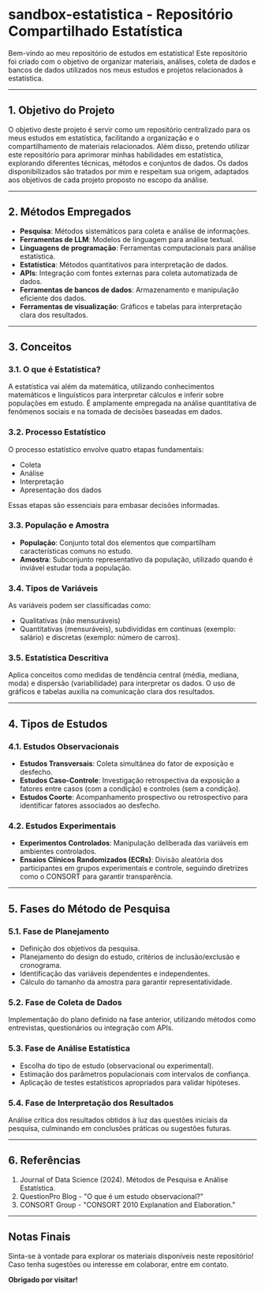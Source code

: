 # sandbox-estatistica - Repositório Compartilhado Estatística

Bem-vindo ao meu repositório de estudos em estatística! Este repositório foi criado com o objetivo de organizar materiais, análises, coleta de dados e bancos de dados utilizados nos meus estudos e projetos relacionados à estatística.

---

## **1. Objetivo do Projeto**

O objetivo deste projeto é servir como um repositório centralizado para os meus estudos em estatística, facilitando a organização e o compartilhamento de materiais relacionados. Além disso, pretendo utilizar este repositório para aprimorar minhas habilidades em estatística, explorando diferentes técnicas, métodos e conjuntos de dados. Os dados disponibilizados são tratados por mim e respeitam sua origem, adaptados aos objetivos de cada projeto proposto no escopo da análise.

---

## **2. Métodos Empregados**

- **Pesquisa**: Métodos sistemáticos para coleta e análise de informações.
- **Ferramentas de LLM**: Modelos de linguagem para análise textual.
- **Linguagens de programação**: Ferramentas computacionais para análise estatística.
- **Estatística**: Métodos quantitativos para interpretação de dados.
- **APIs**: Integração com fontes externas para coleta automatizada de dados.
- **Ferramentas de bancos de dados**: Armazenamento e manipulação eficiente dos dados.
- **Ferramentas de visualização**: Gráficos e tabelas para interpretação clara dos resultados.

---

## **3. Conceitos**

### **3.1. O que é Estatística?**

A estatística vai além da matemática, utilizando conhecimentos matemáticos e linguísticos para interpretar cálculos e inferir sobre populações em estudo. É amplamente empregada na análise quantitativa de fenômenos sociais e na tomada de decisões baseadas em dados.

### **3.2. Processo Estatístico**

O processo estatístico envolve quatro etapas fundamentais:
- Coleta
- Análise
- Interpretação
- Apresentação dos dados

Essas etapas são essenciais para embasar decisões informadas.

### **3.3. População e Amostra**

- **População**: Conjunto total dos elementos que compartilham características comuns no estudo.
- **Amostra**: Subconjunto representativo da população, utilizado quando é inviável estudar toda a população.

### **3.4. Tipos de Variáveis**

As variáveis podem ser classificadas como:
- Qualitativas (não mensuráveis)
- Quantitativas (mensuráveis), subdivididas em contínuas (exemplo: salário) e discretas (exemplo: número de carros).

### **3.5. Estatística Descritiva**

Aplica conceitos como medidas de tendência central (média, mediana, moda) e dispersão (variabilidade) para interpretar os dados. O uso de gráficos e tabelas auxilia na comunicação clara dos resultados.

---

## **4. Tipos de Estudos**

### **4.1. Estudos Observacionais**
- **Estudos Transversais**: Coleta simultânea do fator de exposição e desfecho.
- **Estudos Caso-Controle**: Investigação retrospectiva da exposição a fatores entre casos (com a condição) e controles (sem a condição).
- **Estudos Coorte**: Acompanhamento prospectivo ou retrospectivo para identificar fatores associados ao desfecho.

### **4.2. Estudos Experimentais**
- **Experimentos Controlados**: Manipulação deliberada das variáveis em ambientes controlados.
- **Ensaios Clínicos Randomizados (ECRs)**: Divisão aleatória dos participantes em grupos experimentais e controle, seguindo diretrizes como o CONSORT para garantir transparência.

---

## **5. Fases do Método de Pesquisa**

### **5.1. Fase de Planejamento**
- Definição dos objetivos da pesquisa.
- Planejamento do design do estudo, critérios de inclusão/exclusão e cronograma.
- Identificação das variáveis dependentes e independentes.
- Cálculo do tamanho da amostra para garantir representatividade.

### **5.2. Fase de Coleta de Dados**
Implementação do plano definido na fase anterior, utilizando métodos como entrevistas, questionários ou integração com APIs.

### **5.3. Fase de Análise Estatística**
- Escolha do tipo de estudo (observacional ou experimental).
- Estimação dos parâmetros populacionais com intervalos de confiança.
- Aplicação de testes estatísticos apropriados para validar hipóteses.

### **5.4. Fase de Interpretação dos Resultados**
Análise crítica dos resultados obtidos à luz das questões iniciais da pesquisa, culminando em conclusões práticas ou sugestões futuras.

---

## **6. Referências**

1. Journal of Data Science (2024). Métodos de Pesquisa e Análise Estatística.
2. QuestionPro Blog - "O que é um estudo observacional?"
3. CONSORT Group - "CONSORT 2010 Explanation and Elaboration."

---

## **Notas Finais**

Sinta-se à vontade para explorar os materiais disponíveis neste repositório! Caso tenha sugestões ou interesse em colaborar, entre em contato.

**Obrigado por visitar!**

